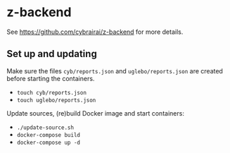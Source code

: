 # z-backend

See https://github.com/cybrairai/z-backend for more details.

## Set up and updating

Make sure the files `cyb/reports.json` and `uglebo/reports.json` are
created before starting the containers.

- `touch cyb/reports.json`
- `touch uglebo/reports.json`

Update sources, (re)build Docker image and start containers:

- `./update-source.sh`
- `docker-compose build`
- `docker-compose up -d`

